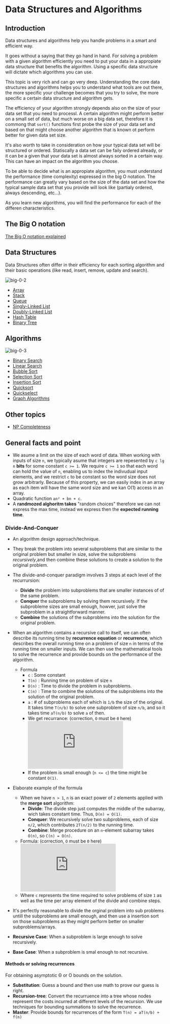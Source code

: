 # Data Structures and Algorithms
## Introduction
Data structures and algorithms help you handle problems in a smart and efficient way.

It goes without a saying that they go hand in hand. For solving a problem with a given algorithm efficiently you need to put your data in a appropiate data structure that benefits the algorithm. Using a specific data structure will dictate which algorithms you can use.

This topic is very rich and can go very deep. Understanding the core data structures and algorithms helps you to understand what tools are out there, the more specific your challenge becomes that you try to solve, the more specific a certain data structure and algorithm gets.

The efficiency of your algorithm strongly depends also on the size of your data set that you need to processl. A certain algorithm might perform better on a small set of data, but much worse on a big data set, therefore it is commong that `sort()` functions first probe the size of your data set and based on that might choose another algorithm that is known ot perform better for given data set size.

It's also worth to take in consideration on how your typical data set will be structured or ordered. Statiscally a data set can be faily ordered already, or it can be a given that your data set is almost always sorted in a certain way. This can have an impact on the algorithm you choose.

To be able to decide what is an appropiate algorithm, you must understand the performance (time complexity) expressed in the big O notation. The performance can greatly vary based on the size of the data set and how the typical sample data set that you provide will look like (partialy ordered, always descending, etc...).

As you learn new algorithms, you will find the performance for each of the differen characteristics.

## The Big O notation
[The Big O notation explained](big-o.md)

## Data Structures

Data Structures often differ in their efficiency for each sorting algorithm and their basic operations (like read, insert, remove, update and search).

![big-0-2](assets/big-o-2.png)

* [Array](data-structures/array.md)
* [Stack](data-structures/stack.md)
* [Queue](data-structures/queue.md)
* [Singly-Linked List](data-structures/singly-linked-list.md)
* [Doubly-Linked List](data-structures/doubly-linked-list.md)
* [Hash Table](data-structures/hash-table.md)
* [Binary Tree](data-structures/binary-tree.md)

## Algorithms

![big-0-3](assets/big-o-3.png)

* [Binary Search](algorithms/binary-search.md)
* [Linear Search](algorithms/linear-search.md)
* [Bubble Sort](algorithms/bubble-sort.md)
* [Selection Sort](algorithms/selection-sort.md)
* [Insertion Sort](algorithms/insertion-sort.md)
* [Quicksort](algorithms/quick-sort.md)
* [Quickselect](algorithms/quick-select.md)
* [Graph Algorithms](algorithms/graph.md)

## Other topics

* [NP Completeness](np-completeness.md)

## General facts and point

* We asume a limit on the size of each word of data. When working with inputs of size `n`, we typically asume that integers are repesented by `c lg n` **bits** for some constant `c >= 1`. We require `c >= 1` so that each word can hold the value of `n`, enabling us to index the indivudual input elements, and we restrict `c` to be constant so the word size does not grow arbitrarly. Because of this property, we can easily index in an array as each item will have the same word size and we kan O(1) access in an array.
* Quadratic function `an² + bn + c`.
* A **randmozed alghoritm takes** "random choices" therefore we can not express the max time, instead we express then the **expected running time**.

### Divide-And-Conquer

* An algorithm design approach/technique.
* They break the problem into several subproblems that are similar to the original problem but smaller in size, solve the subproblems *recursively*,and then combine these solutions to create a solution to the original problem.
* The divide-and-conquer paradigm involves 3 steps at each level of the recurrursion:
  * **Divide** the problem into subproblems that are smaller instances of of the same problem.
  * **Conquer** the subproblems by solving them recursively. If the subprobleme sizes are small enough, howver, just solve the subproblem in a straightforward manner.
  * **Combine** the solutions of the subproblems into the solution for the original problem.
* When an algorithm contains a recursive call to itself, we can often describe its running time by **recurrence equation** or **recurrence**, which describes the overall running time on a problem of size `n` in terms of the running time on smaller inputs. We can then use the mathematical tools to solve the recurrence and provide bounds on the performance of the algorithm.
  * Formula
    * `c` : Some constant
    * `T(n)` : Running time on problem of size `n`
    * `D(n)` : Time to divide the problem in subproblems.
    * `C(n)` : Time to combine the solutions of the subproblems into the solution of the original problem.
    * `a` : # of subproblems each of which is `1/b` the size of the original. It takes time `T(n/b)` to solve one subproblem of size `n/b`, and so it takes time `aT(n/b)` to solve `a` of then.
    * We get recurrance: (correction, `O` must be `Θ` here)
    ![equation](https://latex.codecogs.com/gif.latex?T%28n%29%20%3D%20%5Cleft%5C%7B%5Cbegin%7Bmatrix%7D%20O%281%29%20%26%20if%20n%5Cleq%20c%20%5C%5C%20aT%28n/b%29%20&plus;%20D%28n%29%20&plus;%20C%28n%29%20%26%20otherwise.%20%5Cend%7Bmatrix%7D%5Cright.)
    * If the problem is small enough (`n <= c`) the time might be constant `O(1)`.
* Elaborate example of the formula
  * When we have `n > 1`, `n` is an exact power of `2` elements applied with the **merge sort** algorithm:
    * **Divide**: The divide step just computes the middle of the subarray, wich takes constant time. Thus, `D(n) = O(1)`.
    * **Conquer**: We recursively solve two subproblems, each of size `n/2`, which contributes `2T(n/2)` to the running time.
    * **Combine**: Merge procedure on an `n`-element subarray takes `O(n)`, so `C(n) = O(n)`.
  * Formula: (correction, `O` must be `Θ` here) ![eq](https://latex.codecogs.com/gif.latex?T%28n%29%20%3D%20%5Cleft%5C%7B%5Cbegin%7Bmatrix%7D%20O%281%29%20%26%20if%20n%3D1%20%5C%5C%202T%28n/2%29%20&plus;%20O%28n%29%20%26%20if%20n%20%3E%201.%20%5Cend%7Bmatrix%7D%5Cright.)
  * Where `c` represents the time required to solve problems of size `1` as well as the time per array element of the divide and combine steps.

* It's perfectly reasonable to divide the orginal problem into sub problems untill the subproblems are small enough, and then use a insertion sort on those subproblems as they might perform better on smaller subproblems/arrays.

* **Recursive Case**: When a subproblem is large enough to solve recursively.
* **Base Case**: When a subproblem is smal enough to not recursive.

#### Methods or solving recurrences

For obtaining asymptotic Θ or O bounds on the solution.

* **Substitution**: Guess a bound and then use math to prove our guess is right.
* **Recursion-tree**: Convert the recurruence into a tree whose nodes represent the costs incurred at different levels of the recursion. We use techniques for bounding summations to solve the recurrence.
* **Master**: Provide bounds for recurrences of the form `T(n) = aT(n/b) + f(n)`
